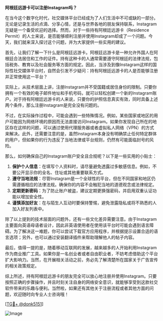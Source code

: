 **阿根廷远游卡可以注册Instagram吗？**

在当今这个数字化时代，社交媒体平台已经成为了人们生活中不可或缺的一部分。无论是记录生活的点滴、分享心情，还是与世界各地的朋友保持联系，Instagram无疑是一个备受欢迎的选择。然而，对于一些持有阿根廷远游卡（Residence Permit）的人士来说，是否能够顺利注册并使用Instagram却成了一个问题。今天，我们就来深入探讨这个问题，并为大家提供一些实用的建议。

首先，让我们了解一下什么是阿根廷远游卡。阿根廷远游卡是一种允许外国人在阿根廷合法居住和工作的证件。持有这种卡的人通常需要遵守阿根廷的法律法规，包括税务、教育以及社会服务等方面的规定。因此，当涉及到像Instagram这样的国际性社交媒体平台时，自然会引发不少疑问：持有阿根廷远游卡的人是否能够注册并正常使用这一平台？

实际上，从技术层面上讲，注册Instagram并不受国籍或居住身份的限制。只要你拥有一个有效的电子邮件地址和手机号码，就可以轻松创建一个新的Instagram账户。对于持有阿根廷远游卡的人来说，只要你的护照信息真实有效，同时具备上述两个条件，那么注册Instagram是完全没有问题的。

不过，在实际操作过程中，可能会遇到一些特殊情况。例如，某些国家或地区的用户可能因为网络环境的原因而无法直接访问Instagram。如果你发现自己所在的地区存在这样的问题，可以通过使用代理服务器或者虚拟私人网络（VPN）的方式来解决。此外，还需要注意的是，虽然Instagram本身没有明确禁止任何特定群体的用户，但如果你的行为违反了当地法律或平台规则，仍然有可能面临封号的风险。

那么，如何确保自己的Instagram账户安全且合规呢？以下是一些实用的小贴士：

1. **保护个人信息**：在填写个人资料时，请尽量避免透露过多敏感信息。例如，不要公开显示你的全名、住址或其他重要联系方式。
2. **遵守当地法规**：尽管Instagram是一个全球性的平台，但在不同国家和地区仍需遵循相应的法律法规。确保你的内容不会触犯当地的道德观念或法律规定。
3. **定期更新密码**：为了防止账户被盗，建议定期更换强密码，并启用双重认证功能以增加安全性。
4. **谨慎添加好友**：在与陌生人互动时要保持警惕，避免泄露隐私或将不熟悉的人加入好友列表中。

除了以上提到的技术层面的问题外，还有一些文化差异需要注意。由于Instagram主要面向英语母语者设计，因此非英语使用者在使用该平台时可能会遇到语言障碍。为了解决这一难题，你可以尝试下载官方应用程序，并根据提示设置合适的语言选项；另外，也可以通过安装翻译插件来帮助理解他人的帖子内容。

最后，值得一提的是，随着移动互联网的发展，越来越多的人开始利用Instagram作为商业推广工具。如果你是一名创业者或者自由职业者，不妨考虑借助这个平台扩大影响力。当然，在开展相关活动之前，务必先了解清楚所在国家关于广告宣传的相关政策规定。

综上所述，持有阿根廷远游卡的朋友完全可以放心地注册并使用Instagram。只要按照正确的步骤操作，并且时刻关注自身的网络安全意识，就能够享受到这款社交软件带来的乐趣与便利。当然啦，如果还有其他关于注册流程或者其他方面的问题，欢迎随时向专业人士咨询哦！

[[TG💪+ @donk5151](https://t.me/s/donk5151)]

![Image](https://i.postimg.cc/rwNCRYN7/Snipaste-2025-04-30-17-27-05.png)